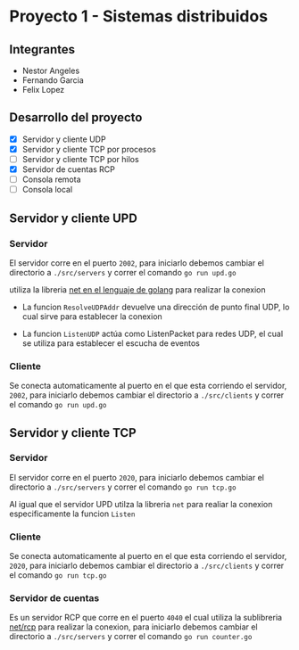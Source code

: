 # Proyecto 1 - Sistemas distribuidos

## Integrantes

- Nestor Angeles
- Fernando Garcia
- Felix Lopez

## Desarrollo del proyecto

- [x] Servidor y cliente UDP
- [x] Servidor y cliente TCP por procesos
- [ ] Servidor y cliente TCP por hilos
- [x] Servidor de cuentas RCP
- [ ] Consola remota
- [ ] Consola local

## Servidor y cliente UPD

### Servidor

El servidor corre en el puerto `2002`, para iniciarlo debemos cambiar el directorio a `./src/servers` y correr el comando `go run upd.go`

utiliza la libreria [net en el lenguaje de golang](https://golang.org/pkg/net/) para realizar la conexion

- La funcion `ResolveUDPAddr` devuelve una dirección de punto final UDP, lo cual sirve para establecer la conexion

- La funcion `ListenUDP` actúa como ListenPacket para redes UDP, el cual se utiliza para establecer el escucha de eventos

### Cliente

Se conecta automaticamente al puerto en el que esta corriendo el servidor, `2002`, para iniciarlo debemos cambiar el directorio a `./src/clients` y correr el comando `go run upd.go`

## Servidor y cliente TCP

### Servidor

El servidor corre en el puerto `2020`, para iniciarlo debemos cambiar el directorio a `./src/servers` y correr el comando `go run tcp.go`

Al igual que el servidor UPD utilza la libreria `net` para realiar la conexion especificamente la funcion `Listen`

### Cliente

Se conecta automaticamente al puerto en el que esta corriendo el servidor, `2020`, para iniciarlo debemos cambiar el directorio a `./src/clients` y correr el comando `go run tcp.go`

### Servidor de cuentas

Es un servidor RCP que corre en el puerto `4040` el cual utiliza la sublibreria [net/rcp](https://golang.org/pkg/net/rpc/) para realizar la conexion, para iniciarlo debemos cambiar el directorio a `./src/servers` y correr el comando `go run counter.go`
